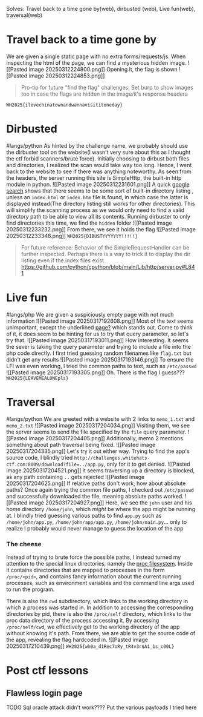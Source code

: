 Solves: Travel back to a time gone by(web), dirbusted (web), Live fun(web), traversal(web)
# Travel back to a time gone by
We are given a single static page with no extra forms/requests/js. When inspecting the html of the page, we can find a mysterious hidden image.
![[Pasted image 20250312224800.png]]
Opening it, the flag is shown
![[Pasted image 20250312224853.png]]
> Pro-tip for future "find the flag" challenges: Set burp to show images too in case the flags are hidden in the image/it's response headers

`WH2025{ilovechinatownandwannavisititoneday}`
# Dirbusted
#langs/python 
As hinted by the challenge name, we probably should use the dirbuster tool on the website(I wasn't very sure about this as I thought the ctf forbid scanners/brute force).
Initially choosing to dirbust both files and directories,  I realized the scan would take way too long. Hence, I went back to the website to see if there was anything noteworthy. As seen from the headers, the server running this site is SimpleHttp, the built-in http module in python.
![[Pasted image 20250312231601.png]]
A quick [google search](https://www.digitalocean.com/community/tutorials/python-simplehttpserver-http-server) shows that there seems to be some sort of built-in directory listing , unless an `index.html` or `index.htm` file is found, in which case the latter is displayed instead(The directory listing still works for other directories). This will simplify the scanning process as we would only need to find a valid directory path to be able to view all its contents. Running dirbuster to only find directories this time, we find the `hidden` folder
![[Pasted image 20250312233232.png]]
From there, we see it holds the flag
![[Pasted image 20250312233348.png]]
`WH2025{DIBUSTYYYYYYY!!!!!}`
> For future reference: Behavior of the SimpleRequestHandler can be further inspected. Perhaps there is a way to trick it to display the dir listing even if the index files exist
> https://github.com/python/cpython/blob/main/Lib/http/server.py#L841

# Live fun
#langs/php
We are given a suspiciously empty page with not much information
![[Pasted image 20250317192608.png]]
Most of the text seems unimportant, except the underlined <u>page?</u> which stands out. Come to think of it, it does seem to be hinting for us to try that query parameter, so let's try that.
![[Pasted image 20250317193011.png]]
How interesting. It seems the sever is taking the query parameter and trying to include a file into the php code directly. I first tried guessing random filenames like `flag.txt` but didn't get any results
![[Pasted image 20250317193146.png]]
To ensure the LFI was even working, I tried the common paths to text, such as `/etc/passwd`
![[Pasted image 20250317193305.png]]
Oh. There is the flag I guess???
`WH2025{LEAVEMEALONEpls}`
# Traversal
#langs/python 
We are greeted with a website with 2 links to `memo_1.txt` and `memo_2.txt`
![[Pasted image 20250317204034.png]]
Visiting them, we see the server seems to send the file specified by the `file` query parameter. 
![[Pasted image 20250317204405.png]]
Additionally, memo 2 mentions something about path traversal being fixed.
![[Pasted image 20250317204335.png]]
Let's try it out either way. Trying to find the app's source code, I blindly tried
`http://challenges.whitehats-ctf.com:8009/download?file=../app.py`, only for it to get denied.
![[Pasted image 20250317204521.png]]
it seems traversing up a directory is blocked, as any path containing `..` gets rejected
![[Pasted image 20250317204625.png]]
If relative paths don't work, how about absolute paths? Once again trying the common file paths, I checked out `/etc/passwd` and successfully downloaded the file, meaning absolute paths worked.
![[Pasted image 20250317204927.png]]
Here, we see the `john` user and his home directory `/home/john`, which *might* be where the app might be running at. I blindly tried guessing various paths to find `app.py` such as `/home/john/app.py`, `/home/john/app/app.py`, `/home/john/main.py`... only to realize I probably would never manage to guess the location of the app
### The cheese
Instead of trying to brute force the possible paths, I instead turned my attention to the special linux directories, namely the [proc filesystem](https://docs.kernel.org/filesystems/proc.html#process-specific-subdirectories). Inside it contains directories that are mapped to processes in the form `/proc/<pid>`, and contains fancy information about the current running processes, such as environment variables and the command line args used to run the program. 

There is also the `cwd` subdirectory, which links to the working directory in which a process was started in. In addition to accessing the corresponding directories by pid, there is also the `/proc/self` directory, which links to the proc data directory of the process accessing it. By accessing `/proc/self/cwd`, we effectively get to the working directory of the app without knowing it's path.
From there, we are able to get the source code of the app, revealing the flag hardcoded in.
![[Pasted image 20250317210439.png]]
`WH2025{wh0a_d1Rec7oRy_tR4v3r$A1_1s_c00L}`


# Post ctf lessons
## Flawless login page
TODO Sql oracle attack didn't work???? Put the various payloads I tried here

